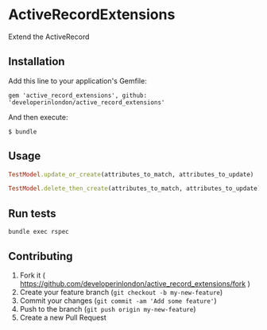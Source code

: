 # ActiveRecordExtensions

Extend the ActiveRecord

## Installation

Add this line to your application's Gemfile:

    gem 'active_record_extensions', github: 'developerinlondon/active_record_extensions'

And then execute:

    $ bundle

## Usage

```ruby
TestModel.update_or_create(attributes_to_match, attributes_to_update)
```
```ruby
TestModel.delete_then_create(attributes_to_match, attributes_to_update)
```

## Run tests
`bundle exec rspec`

## Contributing

1. Fork it ( https://github.com/developerinlondon/active_record_extensions/fork )
2. Create your feature branch (`git checkout -b my-new-feature`)
3. Commit your changes (`git commit -am 'Add some feature'`)
4. Push to the branch (`git push origin my-new-feature`)
5. Create a new Pull Request
